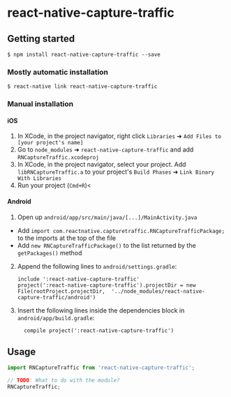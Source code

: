 
# react-native-capture-traffic

## Getting started

`$ npm install react-native-capture-traffic --save`

### Mostly automatic installation

`$ react-native link react-native-capture-traffic`

### Manual installation


#### iOS

1. In XCode, in the project navigator, right click `Libraries` ➜ `Add Files to [your project's name]`
2. Go to `node_modules` ➜ `react-native-capture-traffic` and add `RNCaptureTraffic.xcodeproj`
3. In XCode, in the project navigator, select your project. Add `libRNCaptureTraffic.a` to your project's `Build Phases` ➜ `Link Binary With Libraries`
4. Run your project (`Cmd+R`)<

#### Android

1. Open up `android/app/src/main/java/[...]/MainActivity.java`
  - Add `import com.reactnative.capturetraffic.RNCaptureTrafficPackage;` to the imports at the top of the file
  - Add `new RNCaptureTrafficPackage()` to the list returned by the `getPackages()` method
2. Append the following lines to `android/settings.gradle`:
  	```
  	include ':react-native-capture-traffic'
  	project(':react-native-capture-traffic').projectDir = new File(rootProject.projectDir, 	'../node_modules/react-native-capture-traffic/android')
  	```
3. Insert the following lines inside the dependencies block in `android/app/build.gradle`:
  	```
      compile project(':react-native-capture-traffic')
  	```


## Usage
```javascript
import RNCaptureTraffic from 'react-native-capture-traffic';

// TODO: What to do with the module?
RNCaptureTraffic;
```
  